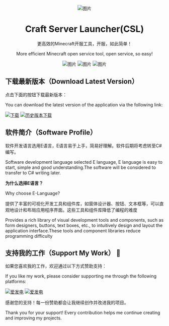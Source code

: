 <p align="center">
   <img src="https://github.com/sirvffg/Craft-Server-Launcher/blob/main/logo/icon.png" alt="图片">
</p>

<h1 align="center">Craft Server Launcher(CSL)</h1>

<p align="center">
    更高效的Minecraft开服工具，开服，如此简单！
</p>
<p align="center">
    More efficient Minecraft open service tool, open service, so easy!
</p>
<p align="center">
    <img src="https://img.shields.io/badge/%E7%AE%80%E6%B4%81-%E9%AB%98%E6%95%88-blue" alt="图片">
    <img src="https://img.shields.io/badge/Minecraft-%E6%9C%8D%E5%8A%A1%E5%99%A8-orange" alt="图片">
    <img src="https://img.shields.io/badge/Quick-Fast-red" alt="图片">
</p>

## 下载最新版本（Download Latest Version）

点击下面的按钮下载最新版本：

You can download the latest version of the application via the following link:

[![下载](https://img.shields.io/badge/下载-最新版本-blue?style=for-the-badge)](https://example.com/latest-version)
[![历史版本下载](https://img.shields.io/badge/历史版本-下载-blue?style=for-the-badge)](https://example.com/previous-versions)

## 软件简介（Software Profile）
软件开发语言选用E语言，E语言易于上手，简易好理解。软件后期将考虑转至C#编写。

Software development language selected E language, E language is easy to start, simple and good understanding.The software will be considered to transfer to C# writing later.

**为什么选择E语言？**

Why choose E-Language?

提供了丰富的可视化开发工具和组件库，如窗体设计器、按钮、文本框等，可以直观地设计和布局应用程序界面。这些工具和组件库降低了编程的难度

Provides a rich library of visual development tools and components, such as form designers, buttons, text boxes, etc., to intuitively design and layout the application interface.These tools and component libraries reduce programming difficulty

## 支持我的工作（Support My Work） 🎉

如果您喜欢我的工作，欢迎通过以下方式赞助支持：

If you like my work, please consider supporting me through the following platforms:

[![爱发电](https://img.shields.io/badge/爱发电-支持我-FF5E00?style=for-the-badge)](https://ifdian.net/a/baiyun_com)
[![爱发电](https://img.shields.io/badge/AifaDian-Support_me-FF5E00?style=for-the-badge)](https://ifdian.net/a/baiyun_com)

感谢您的支持！每一份赞助都会让我继续创作并改进我的项目。

Thank you for your support! Every contribution helps me continue creating and improving my projects.
